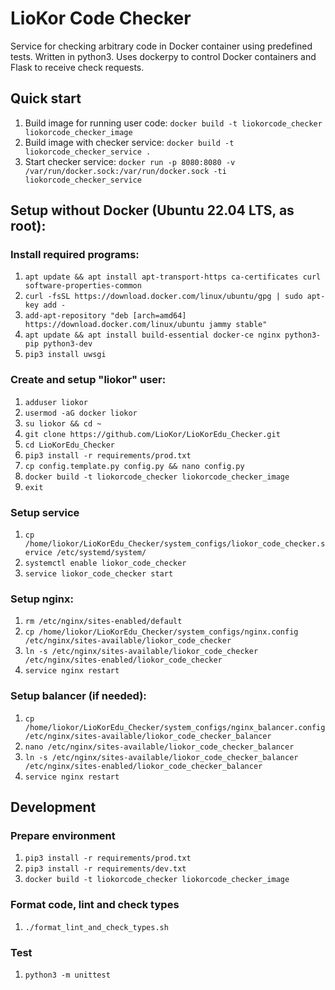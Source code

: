# LioKor Code Checker

Service for checking arbitrary code in Docker container using predefined tests. 
Written in python3. Uses dockerpy to control Docker containers and Flask to receive check requests.

## Quick start
1. Build image for running user code: `docker build -t liokorcode_checker liokorcode_checker_image`
2. Build image with checker service: `docker build -t liokorcode_checker_service .`
3. Start checker service: `docker run -p 8080:8080 -v /var/run/docker.sock:/var/run/docker.sock -ti liokorcode_checker_service`

## Setup without Docker (Ubuntu 22.04 LTS, as root):

### Install required programs:
1. `apt update && apt install apt-transport-https ca-certificates curl software-properties-common`
2. `curl -fsSL https://download.docker.com/linux/ubuntu/gpg | sudo apt-key add -`
3. `add-apt-repository "deb [arch=amd64] https://download.docker.com/linux/ubuntu jammy stable"`
4. `apt update && apt install build-essential docker-ce nginx python3-pip python3-dev`
5. `pip3 install uwsgi`

### Create and setup "liokor" user:
1. `adduser liokor`
2. `usermod -aG docker liokor`
3. `su liokor && cd ~`
4. `git clone https://github.com/LioKor/LioKorEdu_Checker.git`
5. `cd LioKorEdu_Checker`
6. `pip3 install -r requirements/prod.txt`
7. `cp config.template.py config.py && nano config.py`
8. `docker build -t liokorcode_checker liokorcode_checker_image`
9. `exit`

### Setup service
1. `cp /home/liokor/LioKorEdu_Checker/system_configs/liokor_code_checker.service /etc/systemd/system/`
2. `systemctl enable liokor_code_checker`
3. `service liokor_code_checker start`

### Setup nginx:
1. `rm /etc/nginx/sites-enabled/default`
2. `cp /home/liokor/LioKorEdu_Checker/system_configs/nginx.config /etc/nginx/sites-available/liokor_code_checker`
3. `ln -s /etc/nginx/sites-available/liokor_code_checker /etc/nginx/sites-enabled/liokor_code_checker`
4. `service nginx restart`

### Setup balancer (if needed):
1. `cp /home/liokor/LioKorEdu_Checker/system_configs/nginx_balancer.config /etc/nginx/sites-available/liokor_code_checker_balancer`
2. `nano /etc/nginx/sites-available/liokor_code_checker_balancer`
3. `ln -s /etc/nginx/sites-available/liokor_code_checker_balancer /etc/nginx/sites-enabled/liokor_code_checker_balancer`
4. `service nginx restart`


## Development

### Prepare environment
1. `pip3 install -r requirements/prod.txt`
2. `pip3 install -r requirements/dev.txt`
3. `docker build -t liokorcode_checker liokorcode_checker_image`

### Format code, lint and check types
1. `./format_lint_and_check_types.sh`

### Test
1. `python3 -m unittest`
